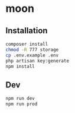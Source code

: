 # moon

## Installation

```bash
composer install
chmod -R 777 storage
cp .env.example .env
php artisan key:generate
npm install
```

## Dev

```bash
npm run dev
npm run prod
```
